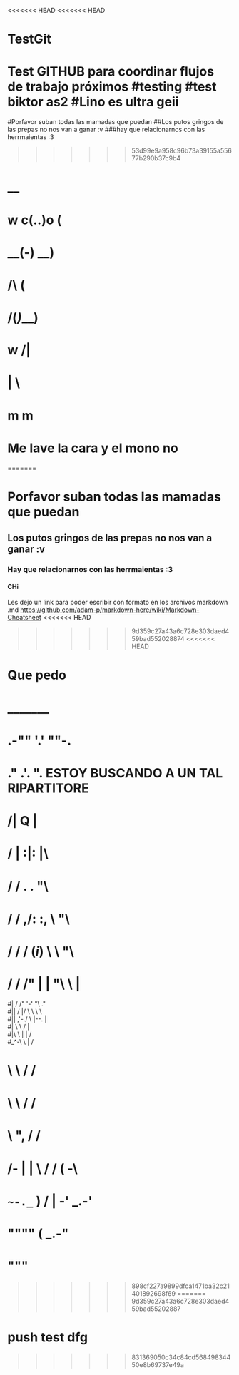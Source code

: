 <<<<<<< HEAD
<<<<<<< HEAD
# TestGit
Test GITHUB para coordinar flujos de trabajo próximos
#testing 
#test biktor as2
#Lino es ultra geii
=======
#Porfavor suban todas las mamadas que puedan
##Los putos gringos de las prepas no nos van a ganar :v
###hay que relacionarnos con las herrmaientas :3
>>>>>>> 53d99e9a958c96b73a39155a55677b290b37c9b4
#          __
#     w  c(..)o   (
#      \__(-)    __)
#          /\   (
#         /(_)___)
#         w /|
#          | \
#         m  m
# Me lave la cara y el mono no
=======
# Porfavor suban todas las mamadas que puedan
## Los putos gringos de las prepas no nos van a ganar :v
### Hay que relacionarnos con las herrmaientas :3
#### CHi

Les dejo un link para poder escribir con formato en los archivos markdown .md
https://github.com/adam-p/markdown-here/wiki/Markdown-Cheatsheet
<<<<<<< HEAD
>>>>>>> 9d359c27a43a6c728e303daed459bad552028874
<<<<<<< HEAD

Que pedo 
=======
#            _______                                         
#          .-""  '.'  ""-.                                     
#        ."      .'.      ".   ESTOY BUSCANDO A UN TAL RIPARTITORE
#      /|         Q         |                                  
#     / |        :|:        |\                                 
#    / /         . .         \"\                               
#   / /        ,/: :\,        \ "\                             
#  / /        / (_i_) \        \  "\                           
# / /       /"   | |   "\       \   |                          
#| /      /"     '-'     "\      \."                           
#||   / |/                 \ \ \  \                            
#|| ,'-./                   \ |--. |                           
#| \    \                    /     |                           
#|\ \    |                  |     /                            
#\_^-\   \                  |    /                             
#     \  \                 /   /                              
#       \  \               /   /                               
#      __\ \",            /   /__                              
#     /-  | | \          / / (  -\                             
#     `~-._`   )        / | -' _.-'                            
#          """"        (   _.-"                                
#                       """ 
>>>>>>> 898cf227a9899dfca1471ba32c21401892698f69
=======
>>>>>>> 9d359c27a43a6c728e303daed459bad55202887
# push test dfg
>>>>>>> 831369050c34c84cd56849834450e8b69737e49a
